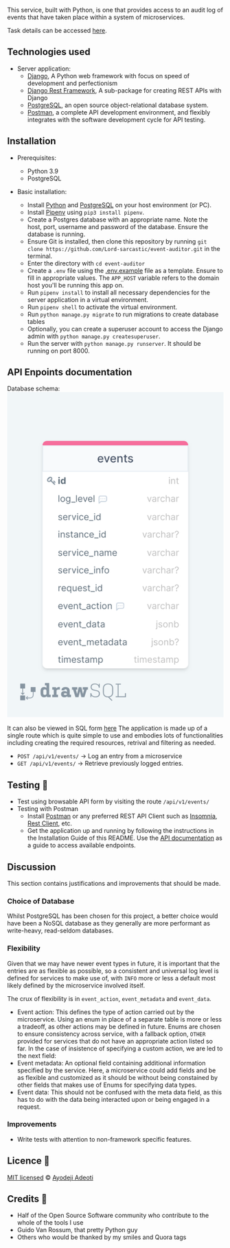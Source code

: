 This service, built with Python, is one that provides access to an audit log of events that have taken place within a system of microservices.

Task details can be accessed [here](/task.md).


## Technologies used
- Server application:
    - [Django](https://www.djangoproject.com/), A Python web framework with focus on speed of development and perfectionism
    - [Django Rest Framework](https://www.django-rest-framework.org/), A sub-package for creating REST APIs with Django
    - [PostgreSQL](https://www.postgresql.org/), an open source object-relational database system.
    - [Postman](https://www.getpostman.com/), a complete API development environment, and flexibly integrates with the software development cycle for API testing.

## Installation
 - Prerequisites:
    - Python 3.9
    - PostgreSQL

- Basic installation:
    - Install [Python](https://www.python.org/downloads/) and [PostgreSQL](https://www.postgresql.org/) on your host environment (or PC).
    - Install [Pipenv](https://pipenv.pypa.io/en/latest/) using `pip3 install pipenv`.
    - Create a Postgres database with an appropriate name. Note the host, port, username and password of the database. Ensure the database is running.
    - Ensure Git is installed, then clone this repository by running `git clone https://github.com/Lord-sarcastic/event-auditor.git` in the terminal.
    - Enter the directory with `cd event-auditor`
    - Create a `.env` file using the [.env.example](/.env.example) file as a template. Ensure to fill in appropriate values. The `APP_HOST` variable refers to the domain host you'll be running this app on.
    - Run `pipenv install` to install all necessary dependencies for the server application in a virtual environment.
    - Run `pipenv shell` to activate the virtual environment.
    - Run `python manage.py migrate` to run migrations to create database tables
    - Optionally, you can create a superuser account to access the Django admin with `python manage.py createsuperuser`.
    - Run the server with `python manage.py runserver`. It should be running on port 8000.

## API Enpoints documentation
Database schema:
![](/sql-diagram.png)

It can also be viewed in SQL form [here](/schema.sql)
The application is made up of a single route which is quite simple to use and embodies lots of functionalities including creating the required resources, retrival and filtering as needed.

- `POST /api/v1/events/` -> Log an entry from a microservice
- `GET /api/v1/events/` -> Retrieve previously logged entries.

## Testing 🚨
- Test using browsable API form by visiting the route `/api/v1/events/`
- Testing with Postman
    - Install [Postman](https://www.getpostman.com/) or any preferred REST API Client such as [Insomnia](https://insomnia.rest/), [Rest Client](https://marketplace.visualstudio.com/items?itemName=humao.rest-client), etc.
    - Get the application up and running by following the instructions in the Installation Guide of this README.
Use the [API documentation](https://documenter.getpostman.com/view/10277419/UVeCQTai) as a guide to access available endpoints.

## Discussion
This section contains justifications and improvements that should be made.

### Choice of Database
Whilst PostgreSQL has been chosen for this project, a better choice would have been a NoSQL database as they generally are more performant as write-heavy, read-seldom databases.

### Flexibility
Given that we may have newer event types in future, it is important that the entries are as flexible as possible, so a consistent and universal log level is defined for services to make use of, with `INFO` more or less a default most likely defined by the microservice involved itself.

The crux of flexibility is in `event_action`, `event_metadata` and `event_data`.
- Event action: This defines the type of action carried out by the microservice. Using an enum in place of a separate table is more or less a tradeoff, as other actions may be defined in future. Enums are chosen to ensure consistency across service, with a fallback option, `OTHER` provided for services that do not have an appropriate action listed so far. In the case of insistence of specifying a custom action, we are led to the next field:
- Event metadata: An optional field containing additional information specified by the service. Here, a microservice could add fields and be as flexible and customized as it should be without being constained by other fields that makes use of Enums for specifying data types.
- Event data: This should not be confused with the meta data field, as this has to do with the data being interacted upon or being engaged in a request.

### Improvements
- Write tests with attention to non-framework specific features.

## Licence 🔐
[MIT licensed](/LICENSE) © [Ayodeji Adeoti](https://github.com/Lord-sarcatic)

## Credits 🙏
- Half of the Open Source Software community who contribute to the whole of the tools I use
- Guido Van Rossum, that pretty Python guy
- Others who would be thanked by my smiles and Quora tags
